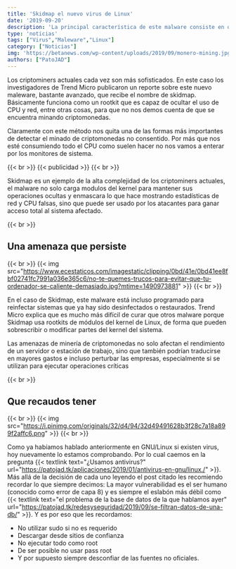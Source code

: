 ```yaml
---
title: 'Skidmap el nuevo virus de Linux'
date: '2019-09-20'
description: 'La principal característica de este malware consiste en que es capaz de ocultar el alto consumo de CPU realizado para minar criptomonedas.'
type: 'noticias'
tags: ["Virus","Maleware","Linux"]
category: ["Noticias"]
img: 'https://betanews.com/wp-content/uploads/2019/09/monero-mining.jpg'
authors: ["PatoJAD"]
---
```


Los criptominers actuales cada vez son más sofisticados. En este caso los investigadores de Trend Micro publicaron un reporte sobre este nuevo maleware, bastante avanzado, que recibe el nombre de skidmap. Básicamente funciona como un rootkit que es capaz de ocultar el uso de CPU y red, entre otras cosas, para que no nos demos cuenta de que se encuentra minando criptomonedas.

Claramente con este método nos quita una de las formas más importantes de detectar el minado de criptomonedas no consentido. Por más que nos esté consumiendo todo el CPU como suelen hacer no nos vamos a enterar por los monitores de sistema.

{{< br >}}
{{< publicidad >}}
{{< br >}}

Skidmap es un ejemplo de la alta complejidad de los criptominers actuales, el malware no solo carga modulos del kernel para mantener sus operaciones ocultas y enmascara lo que hace mostrando estadísticas de red y CPU falsas, sino que puede ser usado por los atacantes para ganar acceso total al sistema afectado.

{{< br >}}

## Una amenaza que persiste

{{< br >}}
{{< img src="https://www.ecestaticos.com/imagestatic/clipping/0bd/41e/0bd41ee8fbf02741fc7991a036e365c6/no-te-quemes-trucos-para-evitar-que-tu-ordenador-se-caliente-demasiado.jpg?mtime=1490973881" >}}
{{< br >}}

En el caso de Skidmap, este malware está incluso programado para reinfectar sistemas que ya hay sido desinfectados o restaurados. Trend Micro explica que es mucho más difícil de curar que otros malware porque Skidmap usa rootkits de módulos del kernel de Linux, de forma que pueden sobrescribir o modificar partes del kernel del sistema.

Las amenazas de minería de criptomonedas no solo afectan el rendimiento de un servidor o estación de trabajo, sino que también podrían traducirse en mayores gastos e incluso perturbar las empresas, especialmente si se utilizan para ejecutar operaciones críticas

{{< br >}}

## Que recaudos tener

{{< br >}}
{{< img src="https://i.pinimg.com/originals/32/d4/94/32d49491628b3f28c7a18a899f2affc6.png" >}}
{{< br >}}


Como ya habíamos hablado anteriormente en GNU/Linux si existen virus, hoy nuevamente lo estamos comprobando. Por lo cual caemos en la pregunta {{< textlink text="¿Usamos antivirus?" url="https://patojad.tk/aplicaciones/2019/01/antivirus-en-gnu/linux./" >}}. Más allá de la decisión de cada uno leyendo el post citado les recomiendo recordar lo que siempre decimos: La mayor vulnerabilidad es el ser humano (conocido como error de capa 8) y es siempre el eslabón más débil como {{< textlink text="el problema de la base de datos de la que hablamos ayer" url="https://patojad.tk/redesyseguridad/2019/09/se-filtran-datos-de-una-db/" >}}. Y es por eso que les recordamos:

* No utilizar sudo si no es requerido
* Descargar desde sitios de confianza
* No ejecutar todo como root
* De ser posible no usar pass root
* Y por supuesto siempre desconfiar de las fuentes no oficiales.
